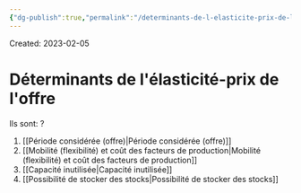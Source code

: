 ```yaml
---
{"dg-publish":true,"permalink":"/determinants-de-l-elasticite-prix-de-l-offre/","tags":["economy","gardenEntry","gardenEntry","gardenEntry","gardenEntry","gardenEntry","gardenEntry","gardenEntry","gardenEntry","gardenEntry"]}
---
```


Created: 2023-02-05

# Déterminants de l'élasticité-prix de l'offre
Ils sont:
?
1. [[Période considérée (offre)\|Période considérée (offre)]]
2. [[Mobilité (flexibilité) et coût des facteurs de production\|Mobilité (flexibilité) et coût des facteurs de production]]
3. [[Capacité inutilisée\|Capacité inutilisée]]
4. [[Possibilité de stocker des stocks\|Possibilité de stocker des stocks]]
<!--SR:!2023-09-09,55,250-->

